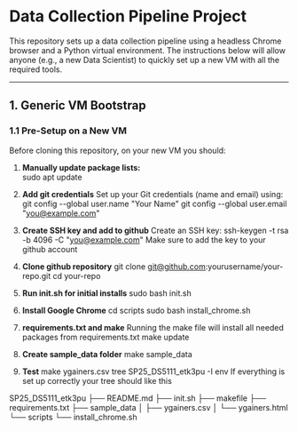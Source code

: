 # Data Collection Pipeline Project

This repository sets up a data collection pipeline using a headless Chrome browser and a Python virtual environment. The instructions below will allow anyone (e.g., a new Data Scientist) to quickly set up a new VM with all the required tools.

---

## 1. Generic VM Bootstrap

### 1.1 Pre-Setup on a New VM

Before cloning this repository, on your new VM you should:

1. **Manually update package lists:**  
	sudo apt update

2. **Add git credentials**
   Set up your Git credentials (name and email) using:
	git config --global user.name "Your Name" 
	git config --global user.email "you@example.com"

3. **Create SSH key and add to github**
   Create an SSH key:
	ssh-keygen -t rsa -b 4096 -C "you@example.com"
   Make sure to add the key to your github account

4. **Clone github repository**
	git clone git@github.com:yourusername/your-repo.git
	cd your-repo

5. **Run init.sh for initial installs**
	sudo bash init.sh

6. **Install Google Chrome**
	cd scripts
	sudo bash install_chrome.sh

7. **requirements.txt and make**
   Running the make file will install all needed packages from requirements.txt
	make update

8. **Create sample_data folder**
	make sample_data

8. **Test**
	make ygainers.csv
	tree SP25_DS5111_etk3pu -I env
   If everything is set up correctly your tree should like this

SP25_DS5111_etk3pu
├── README.md
├── init.sh
├── makefile
├── requirements.txt
├── sample_data
│   ├── ygainers.csv
│   └── ygainers.html
└── scripts
    └── install_chrome.sh
